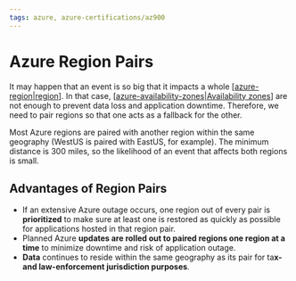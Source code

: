 ```yaml
---
tags: azure, azure-certifications/az900
---
```


# Azure Region Pairs

It may happen that an event is so big that it impacts a whole [[azure-region|region]]. In that case, [[azure-availability-zones|Availability zones]] are not enough to prevent data loss and application downtime. Therefore, we need to pair regions so that one acts as a fallback for the other.

Most Azure regions are paired with another region within the same geography (WestUS is paired with EastUS, for example). The minimum distance is 300 miles, so the likelihood of an event that affects both regions is small.

## Advantages of Region Pairs

- If an extensive Azure outage occurs, one region out of every pair is **prioritized** to make sure at least one is restored as quickly as possible for applications hosted in that region pair.
- Planned Azure **updates are rolled out to paired regions one region at a time** to minimize downtime and risk of application outage.
- **Data** continues to reside within the same geography as its pair for ta**x- and law-enforcement jurisdiction purposes**.

[//begin]: # "Autogenerated link references for markdown compatibility"
[azure-region|region]: azure-region.md "Azure Regions"
[azure-availability-zones|Availability zones]: azure-availability-zones.md "Azure Availability Zones"
[//end]: # "Autogenerated link references"
